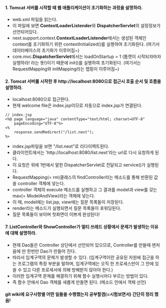 #### 1. Tomcat 서버를 시작할 때 웹 애플리케이션이 초기화하는 과정을 설명하라.
* web.xml 파일을 읽는다. 
* 이 파일에 보면 **ContextLoaderListender**와 **DispatcherServlet**의 설정정보가 선언되어있다.
* next.support.context.**ContextLoaderListender**에서는 생성된 객체인 context를 초기화하기 위한 contextInitialized()를 실행하여 초기화된다. (여기서 데이터베이스의 초기화가 이루어짐~)
* core.mvc.**DispatcherServlet**에서는 loadOnStartup = 1 (톰캣이 시작되자마자 실행하라! 라는 뜻!)이기 때문에 init()를 실행하여 초기화된다.
(여기서는 RequestMapping와 initMapping라는 맵핑이 이루어짐~)

#### 2. Tomcat 서버를 시작한 후 http://localhost:8080으로 접근시 호출 순서 및 흐름을 설명하라.
* localhost:8080으로 접근한다.
* 현재 welcome file은 index.jsp이므로 자동으로 index.jsp가 연결된다.
~~~
// index.jsp
<%@ page language="java" contentType="text/html; charset=UTF-8"
    pageEncoding="UTF-8"%>
<%
	response.sendRedirect("/list.next");
%>
~~~
* index.jsp파일을 보면 "/list.next"로 리다이렉트된다.
* 클라이언트에서는 'http://localhost:8080/list.next'라는 url로 다시 요청하게 된다.
* 이 요청은 위에 1번에서 말한 DispatcherServlet로 전달되고 service()가 실행된다.
* RequestMapping(= rm)클래스의 findController라는 메소드를 통해 반환된 값을 controller 객체에 넣는다.
* controller 객체의 execute 메소드를 실행하고 그 결과를 model과 view를 갖는 mav(= ModelAndView)라는 객체에 넣는다.
* 이 때, model에는 list.jsp, view에는 질문 목록들이 저장된다.
* render라는 메소드가 실행되면서 질문 목록들이 포워딩된다.
* 질문 목록들이 보이며 첫화면이 이쁘게 완성된다!

#### 7. ListController와 ShowController가 멀티 쓰레드 상황에서 문제가 발생하는 이유에 대해 설명하라.
* 현재 Dao들은 Controller 상단에서 선언되어 있으므로, Controller를 만들때 맨처음에 딴 한번만 Dao가 만들어 진다.
* 따라서 임계구역의 문제가 발생할 수 있다. (임계구역이란 공유된 자원에 접근을 하는 프로그램의 특정 부분을 말하며, 임계구역에는 오직 한 프로세스만이 그 안에 있을 수 있고 다른 프로세서에 의해 방해받지 않아야 한다.)
* 이러한 임계구역 문제를 해결하기 위해 함수 실행시마다 부르는 방법이 있다.
* 즉 함수 안에서 Dao 객체를 새롭게 만들면 된다. (메소드 안에서 객체 선언)

#### git wiki에 요구사항별 어떤 일들을 수행했는지 공부할겸(=시험보면서) 간단히 정리 했음!
